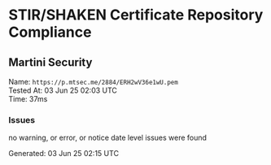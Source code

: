 # STIR/SHAKEN Certificate Repository Compliance

## Martini Security

Name: `https://p.mtsec.me/2884/ERH2wV36e1wU.pem`\
Tested At: 03 Jun 25 02:03 UTC\
Time: 37ms

### Issues

no warning, or error, or notice date level issues were found

Generated: 03 Jun 25 02:15 UTC
